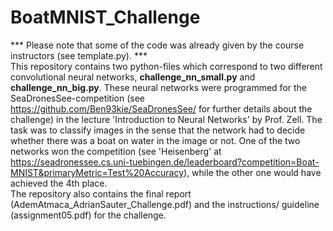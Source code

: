 # BoatMNIST_Challenge

*** Please note that some of the code was already given by the course instructors (see template.py). ***  
This repository contains two python-files which correspond to two different convolutional neural networks, **challenge_nn_small.py** and **challenge_nn_big.py**. These neural networks were programmed for the SeaDronesSee-competition (see https://github.com/Ben93kie/SeaDronesSee/ for further details about the challenge) in the lecture 'Introduction to Neural Networks' by Prof. Zell. The task was to classify images in the sense that the network had to decide whether there was a boat on water in the image or not. One of the two networks won the competition (see 'Heisenberg' at https://seadronessee.cs.uni-tuebingen.de/leaderboard?competition=Boat-MNIST&primaryMetric=Test%20Accuracy), while the other one would have achieved the 4th place.   
The repository also contains the final report (AdemAtmaca_AdrianSauter_Challenge.pdf) and the instructions/ guideline (assignment05.pdf) for the challenge.

